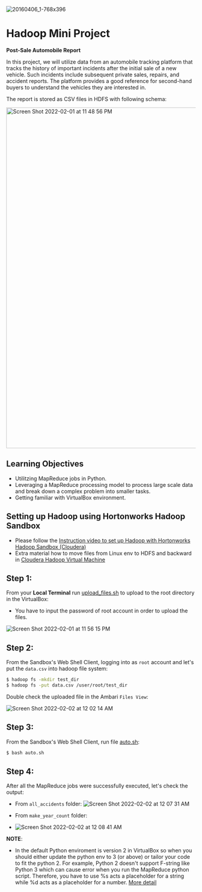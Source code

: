 ![20160406_1-768x396](https://user-images.githubusercontent.com/70767722/152094692-d1774f8c-5af3-48f9-8316-49b452e85d6e.png)

# Hadoop Mini Project
**Post-Sale Automobile Report**

In this project, we will utilize data from an automobile tracking platform that tracks the history of important incidents after the initial sale of a new vehicle. Such incidents include subsequent private sales, repairs, and accident reports. The platform provides a good reference for second-hand buyers to understand the vehicles they are interested in.

The report is stored as CSV files in HDFS with following schema:

<img width="907" alt="Screen Shot 2022-02-01 at 11 48 56 PM" src="https://user-images.githubusercontent.com/70767722/152094774-cb30a003-7962-4352-bd79-c38612ac7613.png">

## Learning Objectives
* Utilitzing MapReduce jobs in Python. 
* Leveraging a MapReduce processing model to process large scale data and break down a complex problem into smaller tasks.
* Getting familiar with VirtualBox environment.

## Setting up Hadoop using Hortonworks Hadoop Sandbox
* Please follow the [Instruction video to set up Hadoop with Hortonworks Hadoop Sandbox (Cloudera)](https://www.youtube.com/watch?v=735yx2Eak48)
* Extra material how to move files from Linux env to HDFS and backward in [Cloudera Hadoop Virtual Machine](https://www.youtube.com/watch?v=PLEt8FuDnjk&t=409s) 

## Step 1:
From your **Local Terminal** run [upload_files.sh](https://github.com/Andy-Pham-72/hadoop-mini-project/blob/master/upload_files.sh) to upload to the root directory in the VirtualBox:
- You have to input the password of root account in order to upload the files.

![Screen Shot 2022-02-01 at 11 56 15 PM](https://user-images.githubusercontent.com/70767722/152095515-79f4aacb-7aea-47ee-94a2-e13ffa39000d.png)

## Step 2:
From the Sandbox's Web Shell Client, logging into as `root` account and let's put the `data.csv` into hadoop file system:

```bash
$ hadoop fs -mkdir test_dir
$ hadoop fs -put data.csv /user/root/test_dir  
```

Double check the uploaded file in the Ambari `Files View`:

![Screen Shot 2022-02-02 at 12 02 14 AM](https://user-images.githubusercontent.com/70767722/152095881-93c1f30a-d5b8-4235-ad5f-9c7babe4c3f7.png)

## Step 3: 
From the Sandbox's Web Shell Client, run file [auto.sh](https://github.com/Andy-Pham-72/hadoop-mini-project/blob/master/auto.sh):

```bash
$ bash auto.sh
```

## Step 4:
After all the MapReduce jobs were successfully executed, let's check the output:
* From `all_accidents` folder:
![Screen Shot 2022-02-02 at 12 07 31 AM](https://user-images.githubusercontent.com/70767722/152096307-e636ce55-dbd6-409b-9481-902e658c63ad.png)

* From `make_year_count` folder:
* ![Screen Shot 2022-02-02 at 12 08 41 AM](https://user-images.githubusercontent.com/70767722/152096396-e229f5e8-57a9-45a6-8134-769be1049ef7.png)

**NOTE**:
- In the default Python enviroment is version 2 in VirtualBox so when you should either update the python env to 3 (or above) or tailor your code to fit the python 2.
For example, Python 2 doesn't support F-string like Python 3 which can cause error when you run the MapReduce python script. Therefore, you have to use %s acts a placeholder for a string while %d acts as a placeholder for a number. [More detail](https://stackoverflow.com/questions/4288973/whats-the-difference-between-s-and-d-in-python-string-formatting/56382046)
